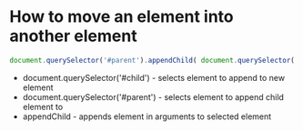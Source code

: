 # How to move an element into another element

```javascript
document.querySelector('#parent').appendChild( document.querySelector('#child') );
```

- document.querySelector('#child') - selects element to append to new element
- document.querySelector('#parent') - selects element to append child element to
- appendChild - appends element in arguments to selected element
